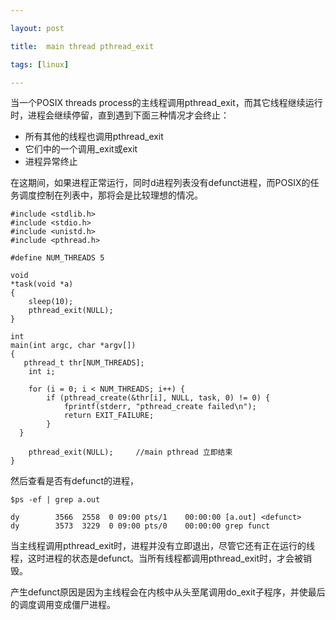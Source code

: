 ```yaml
---

layout: post  

title:  main thread pthread_exit

tags: [linux]

---
```


当一个POSIX threads process的主线程调用pthread\_exit，而其它线程继续运行时，进程会继续停留，直到遇到下面三种情况才会终止：

* 所有其他的线程也调用pthread\_exit
* 它们中的一个调用\_exit或exit
* 进程异常终止

在这期间，如果进程正常运行，同时d进程列表没有defunct进程，而POSIX的任务调度控制在列表中，那将会是比较理想的情况。


    #include <stdlib.h>
    #include <stdio.h>
	#include <unistd.h>
	#include <pthread.h>
	
	#define NUM_THREADS 5
	
	void 
	*task(void *a)
	{
		sleep(10);
		pthread_exit(NULL);
	}
	
	int
	main(int argc, char *argv[])
	{
	   pthread_t thr[NUM_THREADS];
		int i;
		
		for (i = 0; i < NUM_THREADS; i++) {
			if (pthread_create(&thr[i], NULL, task, 0) != 0) {
				fprintf(stderr, "pthread_create failed\n");
				return EXIT_FAILURE;
			}
	  }
	
		pthread_exit(NULL);     //main pthread 立即结束
	}


然后查看是否有defunct的进程，
    

	$ps -ef | grep a.out

	dy        3566  2558  0 09:00 pts/1    00:00:00 [a.out] <defunct>
	dy        3573  3229  0 09:00 pts/0    00:00:00 grep funct

当主线程调用pthread\_exit时，进程并没有立即退出，尽管它还有正在运行的线程，这时进程的状态是defunct。当所有线程都调用pthread\_exit时，才会被销毁。

产生defunct原因是因为主线程会在内核中从头至尾调用do_exit子程序，并使最后的调度调用变成僵尸进程。